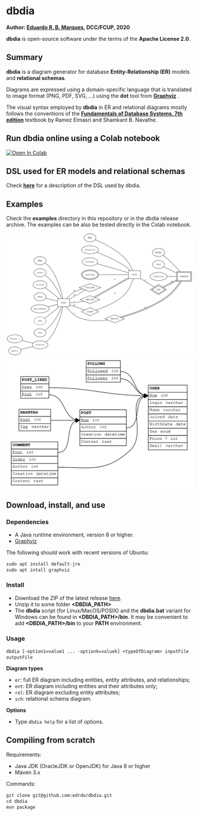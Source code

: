 # dbdia

__Author: [Eduardo R. B. Marques](https://www.dcc.fc.up.pt/~edrdo), DCC/FCUP, 2020__

__dbdia__ is open-source software under the terms of the __Apache License 2.0__.

## Summary

__dbdia__ is a diagram generator for database __Entity-Relationship (ER)__ models
and __relational schemas__. 

Diagrams are expressed using a domain-specific language
that is translated to image format (PNG, PDF, SVG, ...) using the __dot__ tool from __[Graphviz](https://graphviz.org)__ . 

The visual syntax employed by __dbdia__ in ER and relational diagrams  mostly follows the conventions of the __[Fundamentals of Database Systems, 7th edition](https://www.pearson.com/us/higher-education/program/Elmasri-Fundamentals-of-Database-Systems-7th-Edition/PGM189052.html)__  textbook by Ramez Elmasri and Shamkant B. Navathe.

## Run dbdia online using a Colab notebook

[![Open In Colab](https://colab.research.google.com/assets/colab-badge.svg)](https://colab.research.google.com/github/edrdo/dbdia/blob/master/src/main/colab/dbdia.ipynb)

## DSL used for ER models and relational schemas

Check [__here__](/DSL.md) for a description of the DSL used by dbdia.

## Examples

Check the __examples__ directory in this repository or in the dbdia release archive.
The examples can be also be tested directly in the Colab notebook. 

![Example ER model](/examples/SocialNetwork2_er.svg)
![Example Schema](/examples/SocialNetwork2_sch.svg)

## Download, install, and use

### Dependencies

- A Java runtime environment, version 8 or higher.
- [Graphviz](https://graphviz.org)

The following should work with recent versions of Ubuntu:

```
sudo apt install default-jre
sudo apt intall graphviz
```

### Install

- Download the ZIP of the latest release [here](https://github.com/edrdo/dbdia/releases/download/0.2/dbdia-0.2-release.zip).
- Unzip it to some folder __<DBDIA_PATH>__
- The __dbdia__ script (for Linux/MacOS/POSIX) and the __dbdia.bat__
variant for Windows can be found in __<DBDIA_PATH>/bin__. 
It may be convenient to add __<DBDIA_PATH>/bin__ to your __PATH__ environment.

### Usage

```
dbdia [-option1=value1 ... -optionk=valuek] <typeOfDiagram> inputFile outputFile
```

__Diagram types__

- `er`: full ER diagram including entities, entity attributes, and relationships;
- `ent`: ER diagram including entities and their attributes only;
- `rel`: ER diagram excluding entity attributes;
- `sch`: relational schema diagram.

__Options__

- Type `dbdia help` for a list of options.

## Compiling from scratch

Requirements:

- Java JDK (OracleJDK or OpenJDK) for Java 8 or higher
- Maven 3.x 

Commands:

```
git clone git@github.com:edrdo/dbdia.git
cd dbdia
mvn package 
```
